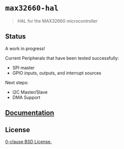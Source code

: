 # `max32660-hal`

> HAL for the MAX32660 microcontroller


## Status  
A work in progress!

Current Peripherals that have been tested successfully:
- SPI master
- GPIO inputs, outputs, and interrupt sources

Next steps:
- I2C Master/Slave
- DMA Support

## [Documentation](https://docs.rs/max32660-hal)

## License  
[0-clause BSD License.](LICENSE-0BSD.txt)